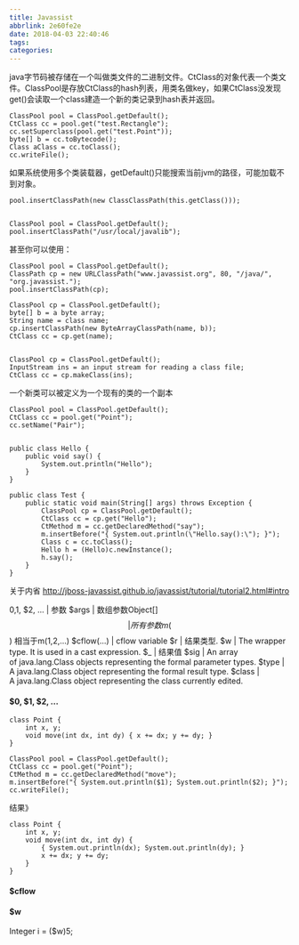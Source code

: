 ```yaml
---
title: Javassist
abbrlink: 2e60fe2e
date: 2018-04-03 22:40:46
tags:
categories:
---
```


java字节码被存储在一个叫做类文件的二进制文件。CtClass的对象代表一个类文件。ClassPool是存放CtClass的hash列表，用类名做key，如果CtClass没发现get()会读取一个class建造一个新的类记录到hash表并返回。


```
ClassPool pool = ClassPool.getDefault();
CtClass cc = pool.get("test.Rectangle");
cc.setSuperclass(pool.get("test.Point"));
byte[] b = cc.toBytecode();
Class aClass = cc.toClass();
cc.writeFile();
```


如果系统使用多个类装载器，getDefault()只能搜索当前jvm的路径，可能加载不到对象。

```
pool.insertClassPath(new ClassClassPath(this.getClass()));


ClassPool pool = ClassPool.getDefault();
pool.insertClassPath("/usr/local/javalib");
```

甚至你可以使用：
```
ClassPool pool = ClassPool.getDefault();
ClassPath cp = new URLClassPath("www.javassist.org", 80, "/java/", "org.javassist.");
pool.insertClassPath(cp);
```


```
ClassPool cp = ClassPool.getDefault();
byte[] b = a byte array;
String name = class name;
cp.insertClassPath(new ByteArrayClassPath(name, b));
CtClass cc = cp.get(name);


ClassPool cp = ClassPool.getDefault();
InputStream ins = an input stream for reading a class file;
CtClass cc = cp.makeClass(ins);
```


一个新类可以被定义为一个现有的类的一个副本

```
ClassPool pool = ClassPool.getDefault();
CtClass cc = pool.get("Point");
cc.setName("Pair");
```



```

public class Hello {
    public void say() {
        System.out.println("Hello");
    }
}

public class Test {
    public static void main(String[] args) throws Exception {
        ClassPool cp = ClassPool.getDefault();
        CtClass cc = cp.get("Hello");
        CtMethod m = cc.getDeclaredMethod("say");
        m.insertBefore("{ System.out.println(\"Hello.say():\"); }");
        Class c = cc.toClass();
        Hello h = (Hello)c.newInstance();
        h.say();
    }
}

```


关于内省
http://jboss-javassist.github.io/javassist/tutorial/tutorial2.html#intro





$0, $1, $2, ... | 参数
$args | 数组参数Object[]
$$ | 所有参数m($$) 相当于m($1,$2,...)
$cflow(...) | cflow variable
$r | 结果类型.
$w | The wrapper type. It is used in a cast expression.
$_ | 结果值
$sig | An array of java.lang.Class objects representing the formal parameter types.
$type | A java.lang.Class object representing the formal result type.
$class | A java.lang.Class object representing the class currently edited.




#### $0, $1, $2, ...

```
class Point {
    int x, y;
    void move(int dx, int dy) { x += dx; y += dy; }
}
```

```
ClassPool pool = ClassPool.getDefault();
CtClass cc = pool.get("Point");
CtMethod m = cc.getDeclaredMethod("move");
m.insertBefore("{ System.out.println($1); System.out.println($2); }");
cc.writeFile();
```


结果》
```
class Point {
    int x, y;
    void move(int dx, int dy) {
        { System.out.println(dx); System.out.println(dy); }
        x += dx; y += dy;
    }
}
```


#### $cflow



#### $w
Integer i = ($w)5;